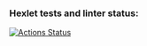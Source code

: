 ### Hexlet tests and linter status:
[![Actions Status](https://github.com/Kirillovich/frontend-project-lvl1/workflows/hexlet-check/badge.svg)](https://github.com/Kirillovich/frontend-project-lvl1/actions)